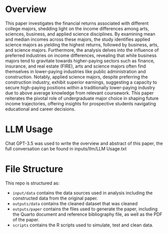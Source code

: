 # Overview
This paper investigates the financial returns associated with different college majors, shedding light on the income differences among arts, sciences, business, and applied science disciplines. By examining mean and median incomes across these majors, the study identifies applied science majors as yielding the highest returns, followed by business, arts, and science majors. Furthermore, the analysis delves into the influence of preferred industries on income differences, revealing that while business majors tend to gravitate towards higher-paying sectors such as finance, insurance, and real estate (FIRE), arts and science majors often find themselves in lower-paying industries like public administration and construction. Notably, applied science majors, despite preferring the construction industry, exhibit superior earnings, suggesting a capacity to secure high-paying positions within a traditionally lower-paying industry due to above average knowledge from relevant coursework. This paper reiterates the pivotal role of undergraduate major choice in shaping future income trajectories, offering insights for prospective students navigating educational and career decisions.

# LLM Usage
Chat GPT-3.5 was used to write the overview and abstract of this paper, the full conversation can be found in inputs/llm/LLM Usage.txt

# File Structure
This repo is structured as:
-   `input/data` contains the data sources used in analysis including the constructed data from the original paper.
-   `outputs/data` contains the cleaned dataset that was cleaned
-   `outputs/paper` contains the files used to generate the paper, including the Quarto document and reference bibliography file, as well as the PDF of the paper. 
-   `scripts` contains the R scripts used to simulate, test and clean data.

